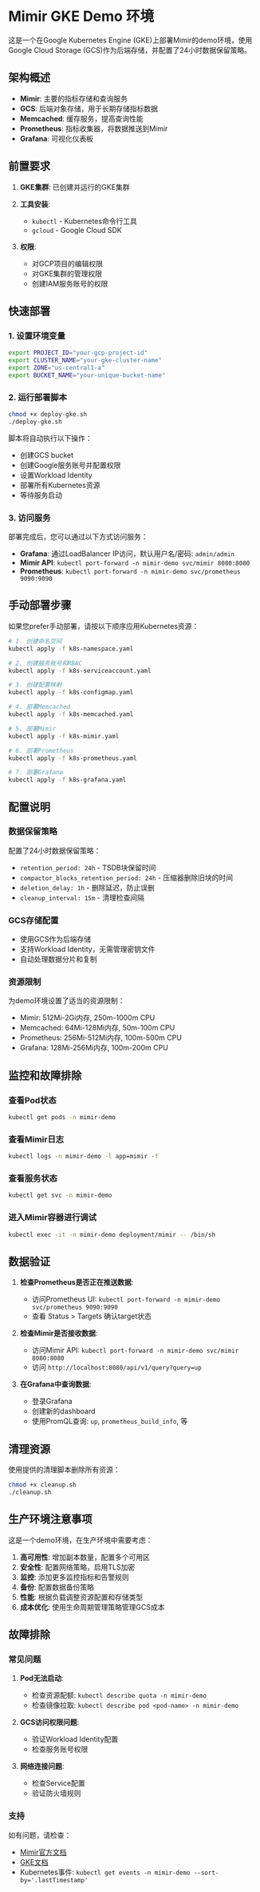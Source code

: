 # Mimir GKE Demo 环境

这是一个在Google Kubernetes Engine (GKE)上部署Mimir的demo环境，使用Google Cloud Storage (GCS)作为后端存储，并配置了24小时数据保留策略。

## 架构概述

- **Mimir**: 主要的指标存储和查询服务
- **GCS**: 后端对象存储，用于长期存储指标数据
- **Memcached**: 缓存服务，提高查询性能
- **Prometheus**: 指标收集器，将数据推送到Mimir
- **Grafana**: 可视化仪表板

## 前置要求

1. **GKE集群**: 已创建并运行的GKE集群
2. **工具安装**:
   - `kubectl` - Kubernetes命令行工具
   - `gcloud` - Google Cloud SDK

3. **权限**:
   - 对GCP项目的编辑权限
   - 对GKE集群的管理权限
   - 创建IAM服务账号的权限

## 快速部署

### 1. 设置环境变量

```bash
export PROJECT_ID="your-gcp-project-id"
export CLUSTER_NAME="your-gke-cluster-name"
export ZONE="us-central1-a"
export BUCKET_NAME="your-unique-bucket-name"
```

### 2. 运行部署脚本

```bash
chmod +x deploy-gke.sh
./deploy-gke.sh
```

脚本将自动执行以下操作：
- 创建GCS bucket
- 创建Google服务账号并配置权限
- 设置Workload Identity
- 部署所有Kubernetes资源
- 等待服务启动

### 3. 访问服务

部署完成后，您可以通过以下方式访问服务：

- **Grafana**: 通过LoadBalancer IP访问，默认用户名/密码: `admin/admin`
- **Mimir API**: `kubectl port-forward -n mimir-demo svc/mimir 8080:8080`
- **Prometheus**: `kubectl port-forward -n mimir-demo svc/prometheus 9090:9090`

## 手动部署步骤

如果您prefer手动部署，请按以下顺序应用Kubernetes资源：

```bash
# 1. 创建命名空间
kubectl apply -f k8s-namespace.yaml

# 2. 创建服务账号和RBAC
kubectl apply -f k8s-serviceaccount.yaml

# 3. 创建配置映射
kubectl apply -f k8s-configmap.yaml

# 4. 部署Memcached
kubectl apply -f k8s-memcached.yaml

# 5. 部署Mimir
kubectl apply -f k8s-mimir.yaml

# 6. 部署Prometheus
kubectl apply -f k8s-prometheus.yaml

# 7. 部署Grafana
kubectl apply -f k8s-grafana.yaml
```

## 配置说明

### 数据保留策略

配置了24小时数据保留策略：
- `retention_period: 24h` - TSDB块保留时间
- `compactor_blocks_retention_period: 24h` - 压缩器删除旧块的时间
- `deletion_delay: 1h` - 删除延迟，防止误删
- `cleanup_interval: 15m` - 清理检查间隔

### GCS存储配置

- 使用GCS作为后端存储
- 支持Workload Identity，无需管理密钥文件
- 自动处理数据分片和复制

### 资源限制

为demo环境设置了适当的资源限制：
- Mimir: 512Mi-2Gi内存, 250m-1000m CPU
- Memcached: 64Mi-128Mi内存, 50m-100m CPU
- Prometheus: 256Mi-512Mi内存, 100m-500m CPU
- Grafana: 128Mi-256Mi内存, 100m-200m CPU

## 监控和故障排除

### 查看Pod状态
```bash
kubectl get pods -n mimir-demo
```

### 查看Mimir日志
```bash
kubectl logs -n mimir-demo -l app=mimir -f
```

### 查看服务状态
```bash
kubectl get svc -n mimir-demo
```

### 进入Mimir容器进行调试
```bash
kubectl exec -it -n mimir-demo deployment/mimir -- /bin/sh
```

## 数据验证

1. **检查Prometheus是否正在推送数据**:
   - 访问Prometheus UI: `kubectl port-forward -n mimir-demo svc/prometheus 9090:9090`
   - 查看 Status > Targets 确认target状态

2. **检查Mimir是否接收数据**:
   - 访问Mimir API: `kubectl port-forward -n mimir-demo svc/mimir 8080:8080`
   - 访问 `http://localhost:8080/api/v1/query?query=up`

3. **在Grafana中查询数据**:
   - 登录Grafana
   - 创建新的dashboard
   - 使用PromQL查询: `up`, `prometheus_build_info`, 等

## 清理资源

使用提供的清理脚本删除所有资源：

```bash
chmod +x cleanup.sh
./cleanup.sh
```

## 生产环境注意事项

这是一个demo环境，在生产环境中需要考虑：

1. **高可用性**: 增加副本数量，配置多个可用区
2. **安全性**: 配置网络策略，启用TLS加密
3. **监控**: 添加更多监控指标和告警规则
4. **备份**: 配置数据备份策略
5. **性能**: 根据负载调整资源配置和存储类型
6. **成本优化**: 使用生命周期管理策略管理GCS成本

## 故障排除

### 常见问题

1. **Pod无法启动**:
   - 检查资源配额: `kubectl describe quota -n mimir-demo`
   - 检查镜像拉取: `kubectl describe pod <pod-name> -n mimir-demo`

2. **GCS访问权限问题**:
   - 验证Workload Identity配置
   - 检查服务账号权限

3. **网络连接问题**:
   - 检查Service配置
   - 验证防火墙规则

### 支持

如有问题，请检查：
- [Mimir官方文档](https://grafana.com/docs/mimir/)
- [GKE文档](https://cloud.google.com/kubernetes-engine/docs)
- Kubernetes事件: `kubectl get events -n mimir-demo --sort-by='.lastTimestamp'` 